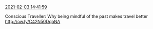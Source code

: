 [2021-02-03 14:41:59](https://mstdn.social/@hill_wanderer/105667842480224344)

Conscious Traveller: Why being mindful of the past makes travel better <a href="http://ow.ly/C42N50DqaNA" target="_blank" rel="nofollow noopener noreferrer" translate="no">http://<span class="">ow.ly/C42N50DqaNA</a>